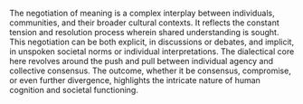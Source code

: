 
The negotiation of meaning is a complex interplay between individuals, communities, and their broader cultural contexts. It reflects the constant tension and resolution process wherein shared understanding is sought. This negotiation can be both explicit, in discussions or debates, and implicit, in unspoken societal norms or individual interpretations. The dialectical core here revolves around the push and pull between individual agency and collective consensus. The outcome, whether it be consensus, compromise, or even further divergence, highlights the intricate nature of human cognition and societal functioning.